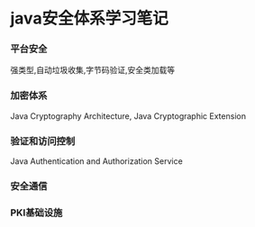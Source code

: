 # java安全体系学习笔记

### 平台安全

强类型,自动垃圾收集,字节码验证,安全类加载等

### 加密体系

Java Cryptography Architecture,  Java Cryptographic Extension

### 验证和访问控制

Java Authentication and Authorization Service

### 安全通信

### PKI基础设施

